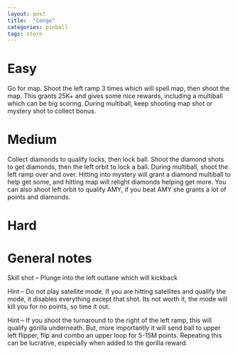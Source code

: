 ```yaml
---
layout: post
title:  "Congo"
categories: pinball
tags: stern
---
```


# Easy
Go for map. Shoot the left ramp 3 times which will spell map, then shoot the map. This grants 25K+ and gives some nice rewards, including a multiball which can be big scoring. During multiball, keep shooting map shot or mystery shot to collect bonus.

# Medium
Collect diamonds to qualify locks, then lock ball. Shoot the diamond shots to get diamonds, then the left orbit to lock a ball. During multiball, shoot the left ramp over and over. Hitting into mystery will grant a diamond multiball to help get some, and hitting map will relight diamonds helping get more. You can also shoot left orbit to qualify AMY, if you beat AMY she grants a lot of points and diamonds.

# Hard
# General notes
Skill shot – Plunge into the left outlane which will kickback

Hint – Do not play satellite mode. If you are hitting satellites and qualify the mode, it disables everything except that shot. Its not worth it, the mode will kill you for no points, so time it out.

Hint – If you shoot the turnaround to the right of the left ramp, this will qualify gorilla underneath. But, more importantly it will send ball to upper left flipper, flip and combo an upper loop for 5-15M points. Repeating this can be lucrative, especially when added to the gorilla reward.
